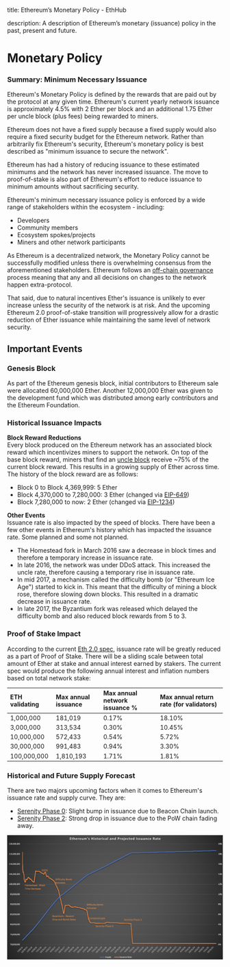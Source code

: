 title: Ethereum’s Monetary Policy - EthHub

description: A description of Ethereum’s monetary (issuance) policy in the past, present and future.

# Monetary Policy

### Summary: Minimum Necessary Issuance

Ethereum's Monetary Policy is defined by the rewards that are paid out by the protocol at any given time. Ethereum's current yearly network issuance is approximately 4.5% with 2 Ether per block and an additional 1.75 Ether per uncle block \(plus fees\) being rewarded to miners.

Ethereum does not have a fixed supply because a fixed supply would also require a fixed security budget for the Ethereum network. Rather than arbitrarily fix Ethereum's security, Ethereum's monetary policy is best described as "minimum issuance to secure the network". 

Ethereum has had a history of reducing issuance to these estimated minimums and the network has never increased issuance. The move to proof-of-stake is also part of Ethereum's effort to reduce issuance to minimum amounts without sacrificing security. 

Ethereum's minimum necessary issuance policy is enforced by a wide range of stakeholders within the ecosystem - including:

* Developers
* Community members
* Ecosystem spokes/projects
* Miners and other network participants

As Ethereum is a decentralized network, the Monetary Policy cannot be successfully modified unless there is overwhelming consensus from the aforementioned stakeholders. Ethereum follows an [off-chain governance](governance.md) process meaning that any and all decisions on changes to the network happen extra-protocol.

That said, due to natural incentives Ether's issuance is unlikely to ever increase unless the security of the network is at risk. And the upcoming Ethereum 2.0 proof-of-stake transition will progressively allow for a drastic reduction of Ether issuance while maintaining the same level of network security.

## Important Events

### Genesis Block

As part of the Ethereum genesis block, initial contributors to Ethereum sale were allocated 60,000,000 Ether. Another 12,000,000 Ether was given to the development fund which was distributed among early contributors and the Ethereum Foundation.

### Historical Issuance Impacts

**Block Reward Reductions**  
Every block produced on the Ethereum network has an associated block reward which incentivizes miners to support the network. On top of the base block reward, miners that find an [uncle block](../using-ethereum/mining.md) receive ~75% of the current block reward. This results in a growing supply of Ether across time. The history of the block reward are as follows:

* Block 0 to Block 4,369,999: 5 Ether
* Block 4,370,000 to 7,280,000: 3 Ether \(changed via [EIP-649](https://github.com/ethereum/EIPs/blob/master/EIPS/eip-649.md)\)
* Block 7,280,000 to now: 2 Ether \(changed via [EIP-1234](https://github.com/ethereum/EIPs/blob/master/EIPS/eip-1234.md)\)

**Other Events**  
Issuance rate is also impacted by the speed of blocks. There have been a few other events in Ethereum's history which has impacted the issuance rate. Some planned and some not planned.

* The Homestead fork in March 2016 saw a decrease in block times and therefore a temporary increase in issuance rate.
* In late 2016, the network was under DDoS attack. This increased the uncle rate, therefore causing a temporary rise in issuance rate.
* In mid 2017, a mechanism called the difficulty bomb \(or "Ethereum Ice Age"\) started to kick in. This meant that the difficulty of mining a block rose, therefore slowing down blocks. This resulted in a dramatic decrease in issuance rate.
* In late 2017, the Byzantium fork was released which delayed the difficulty bomb and also reduced block rewards from 5 to 3.

### Proof of Stake Impact

According to the current [Eth 2.0 spec](https://github.com/ethereum/eth2.0-specs), issuance rate will be greatly reduced as a part of Proof of Stake. There will be a sliding scale between total amount of Ether at stake and annual interest earned by stakers. The current spec would produce the following annual interest and inflation numbers based on total network stake:

| ETH validating | Max annual issuance | Max annual network issuance % | Max annual return rate  (for validators) |
| :--- | :--- | :--- | :--- |
| 1,000,000 | 181,019 | 0.17% | 18.10% |
| 3,000,000 | 313,534 | 0.30% | 10.45% |
| 10,000,000 | 572,433 | 0.54% | 5.72% |
| 30,000,000 | 991,483 | 0.94% | 3.30% |
| 100,000,000 | 1,810,193 | 1.71% | 1.81% |

### Historical and Future Supply Forecast

There are two majors upcoming factors when it comes to Ethereum's issuance rate and supply curve. They are:

* [Serenity Phase 0](https://github.com/ethhub-io/ethhub/tree/master/ethereum-roadmap/serenity-phases): Slight bump in issuance due to Beacon Chain launch.
* [Serenity Phase 2](https://github.com/ethhub-io/ethhub/tree/master/ethereum-roadmap/serenity-phases): Strong drop in issuance due to the PoW chain fading away.

![](/assets/images/issuance_graph.png)

